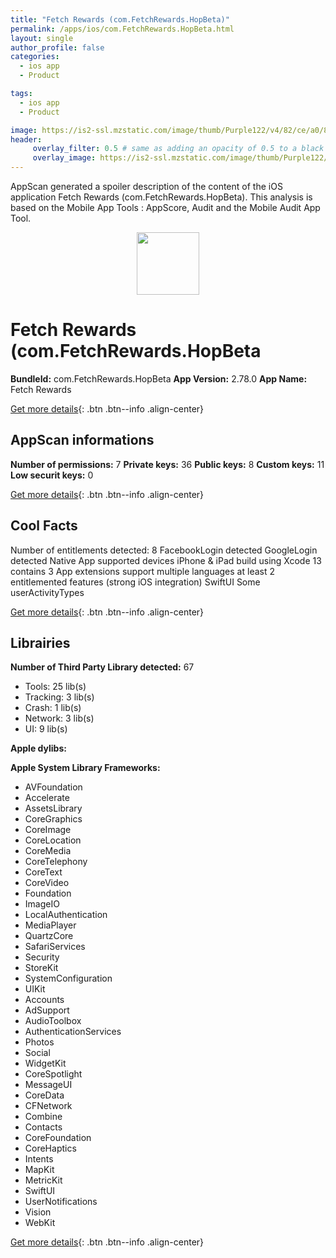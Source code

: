 ```yaml
---
title: "Fetch Rewards (com.FetchRewards.HopBeta)"
permalink: /apps/ios/com.FetchRewards.HopBeta.html
layout: single
author_profile: false
categories: 
  - ios app 
  - Product 

tags: 
  - ios app 
  - Product 

image: https://is2-ssl.mzstatic.com/image/thumb/Purple122/v4/82/ce/a0/82cea0a0-7ae4-1f37-1613-1528ff98d526/AppIcon-1x_U007emarketing-0-10-0-85-220.png/512x512bb.jpg
header: 
     overlay_filter: 0.5 # same as adding an opacity of 0.5 to a black background
     overlay_image: https://is2-ssl.mzstatic.com/image/thumb/Purple122/v4/82/ce/a0/82cea0a0-7ae4-1f37-1613-1528ff98d526/AppIcon-1x_U007emarketing-0-10-0-85-220.png/512x512bb.jpg
---
```

AppScan generated a spoiler description of the content of the iOS application Fetch Rewards (com.FetchRewards.HopBeta). This analysis is based on the Mobile App Tools : AppScore, Audit and the Mobile Audit App Tool.

  
  
<div style="text-align: center;"><img src="https://is2-ssl.mzstatic.com/image/thumb/Purple122/v4/82/ce/a0/82cea0a0-7ae4-1f37-1613-1528ff98d526/AppIcon-1x_U007emarketing-0-10-0-85-220.png/512x512bb.jpg" width="100" height="100"></div>  
  
# Fetch Rewards (com.FetchRewards.HopBeta

**BundleId:** com.FetchRewards.HopBeta
**App Version:** 2.78.0
**App Name:** Fetch Rewards


[Get more details](/pricing.html){: .btn .btn--info .align-center}  
  
## AppScan informations 

**Number of permissions:** 7
**Private keys:** 36
**Public keys:** 8
**Custom keys:** 11
**Low securit keys:** 0
  
[Get more details](/pricing.html){: .btn .btn--info .align-center}

## Cool Facts

Number of entitlements detected: 8
FacebookLogin detected
GoogleLogin detected
Native App
supported devices iPhone & iPad
build using Xcode 13
contains 3 App extensions
support multiple languages
at least 2 entitlemented features (strong iOS integration)
SwiftUI
Some userActivityTypes
  
[Get more details](/pricing.html){: .btn .btn--info .align-center}

## Librairies 
**Number of Third Party Library detected:** 67
- Tools: 25 lib(s)
- Tracking: 3 lib(s)
- Crash: 1 lib(s)
- Network: 3 lib(s)
- UI: 9 lib(s)

**Apple dylibs:**


**Apple System Library Frameworks:**
- AVFoundation
- Accelerate
- AssetsLibrary
- CoreGraphics
- CoreImage
- CoreLocation
- CoreMedia
- CoreTelephony
- CoreText
- CoreVideo
- Foundation
- ImageIO
- LocalAuthentication
- MediaPlayer
- QuartzCore
- SafariServices
- Security
- StoreKit
- SystemConfiguration
- UIKit
- Accounts
- AdSupport
- AudioToolbox
- AuthenticationServices
- Photos
- Social
- WidgetKit
- CoreSpotlight
- MessageUI
- CoreData
- CFNetwork
- Combine
- Contacts
- CoreFoundation
- CoreHaptics
- Intents
- MapKit
- MetricKit
- SwiftUI
- UserNotifications
- Vision
- WebKit


  
[Get more details](/pricing.html){: .btn .btn--info .align-center}

